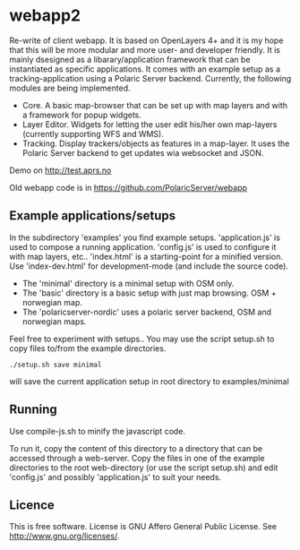 # webapp2
Re-write of client webapp. It is based on OpenLayers 4+ and it is my hope that this will be more modular and more user- and developer friendly. It is mainly dsesigned as a libarary/application framework that can be instantiated as specific applications. It comes with an example setup as a tracking-application using a Polaric Server backend. Currently, the following modules are being implemented. 

* Core. A basic map-browser that can be set up with map layers and with a framework for popup widgets. 
* Layer Editor. Widgets for letting the user edit his/her own map-layers (currently supporting WFS and WMS). 
* Tracking. Display trackers/objects as features in a map-layer. It uses the Polaric Server backend to get updates wia websocket and JSON. 

Demo on http://test.aprs.no

Old webapp code is in https://github.com/PolaricServer/webapp


## Example applications/setups

In the subdirectory 'examples' you find example setups. 'application.js' is used to compose a running application. 'config.js' is used to configure it with map layers, etc.. 'index.html' is a starting-point for a minified version. Use 'index-dev.html' for development-mode (and include the source code). 

* The 'minimal' directory is a minimal setup with OSM only. 
* The 'basic' directory is a basic setup with just map browsing. OSM + norwegian map. 
* The 'polaricserver-nordic' uses a polaric server backend, OSM and norwegian maps. 

Feel free to experiment with setups.. You may use the script setup.sh to copy files to/from the example directories. 

    ./setup.sh save minimal 
will save the current application setup in root directory to examples/minimal
  
  
## Running 

Use compile-js.sh to minify the javascript code. 

To run it, copy the content of this directory to a directory that can be accessed through a web-server. Copy the files in one of the example directories to the root web-directory (or use the script setup.sh) and edit 'config.js' and possibly 'application.js' to suit your needs.



  
## Licence
This is free software. License is GNU Affero General Public License. See <http://www.gnu.org/licenses/>.

